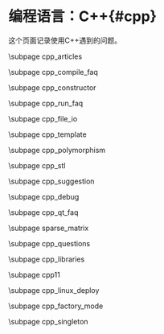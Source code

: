 编程语言：C++{#cpp}
=====================

这个页面记录使用C++遇到的问题。

\subpage cpp_articles

\subpage cpp_compile_faq

\subpage cpp_constructor

\subpage cpp_run_faq

\subpage cpp_file_io

\subpage cpp_template

\subpage cpp_polymorphism

\subpage cpp_stl

\subpage cpp_suggestion

\subpage cpp_debug

\subpage cpp_qt_faq

\subpage sparse_matrix

\subpage cpp_questions

\subpage cpp_libraries

\subpage cpp11

\subpage cpp_linux_deploy

\subpage cpp_factory_mode

\subpage cpp_singleton